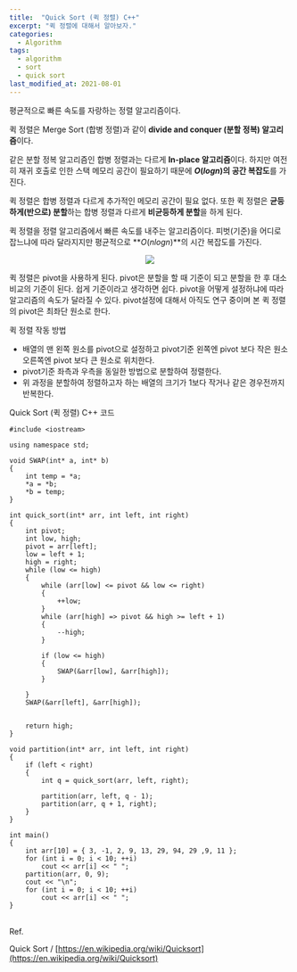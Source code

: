 ```yaml
---
title:  "Quick Sort (퀵 정렬) C++"
excerpt: "퀵 정렬에 대해서 알아보자."
categories:
  - Algorithm
tags:
  - algorithm
  - sort
  - quick sort
last_modified_at: 2021-08-01
---
```


<script type="text/x-mathjax-config">MathJax.Hub.Config({ tex2jax: {inlineMath: [['$','$'], ['\\(','\\)']]} });</script><script src="https://cdnjs.cloudflare.com/ajax/libs/mathjax/2.7.5/latest.js?config=TeX-MML-AM_CHTML"></script>

평균적으로 빠른 속도를 자랑하는 정렬 알고리즘이다. 

퀵 정렬은 Merge Sort (합병 정렬)과 같이 **divide and conquer (분할 정복) 알고리즘**이다. 

같은 분할 정복 알고리즘인 합병 정렬과는 다르게 **In-place 알고리즘**이다. 하지만 여전히 재귀 호출로 인한 스택 메모리 공간이 필요하기 때문에 **$O$($logn$)의 공간 복잡도**를 가진다. 

퀵 정렬은 합병 정렬과 다르게 추가적인 메모리 공간이 필요 없다. 또한 퀵 정렬은 **균등하게(반으로) 분할**하는 합병 정렬과 다르게 **비균등하게 분할**을 하게 된다.  

퀵 정렬을 정렬 알고리즘에서 빠른 속도를 내주는 알고리즘이다. 피벗(기준)을 어디로 잡느냐에 따라 달라지지만 평균적으로 **$O$($nlogn$)**의 시간 복잡도를 가진다. 

<p align="center">
<img src="https://upload.wikimedia.org/wikipedia/commons/thumb/6/6a/Sorting_quicksort_anim.gif/220px-Sorting_quicksort_anim.gif">
</p>

퀵 정렬은 pivot을 사용하게 된다. pivot은 분할을 할 때 기준이 되고 분할을 한 후 대소 비교의 기준이 된다. 쉽게 기준이라고 생각하면 쉽다. pivot을 어떻게 설정하냐에 따라 알고리즘의 속도가 달라질 수 있다. pivot설정에 대해서 아직도 연구 중이며 본 퀵 정렬의 pivot은 최좌단 원소로 한다. 

퀵 정렬 작동 방법

-   배열의 맨 왼쪽 원소를 pivot으로 설정하고 pivot기준 왼쪽엔 pivot 보다 작은 원소 오른쪽엔 pivot 보다 큰 원소로 위치한다. 
-   pivot기준 좌측과 우측을 동일한 방법으로 분할하여 정렬한다. 
-   위 과정을 분할하여 정렬하고자 하는 배열의 크기가 1보다 작거나 같은 경우전까지 반복한다. 

Quick Sort (퀵 정렬) C++ 코드

```
#include <iostream>

using namespace std;

void SWAP(int* a, int* b)
{
	int temp = *a;
	*a = *b;
	*b = temp;
}

int quick_sort(int* arr, int left, int right)
{
	int pivot;
	int low, high;
	pivot = arr[left];
	low = left + 1;
	high = right;
	while (low <= high)
	{
		while (arr[low] <= pivot && low <= right)
		{
			++low;
		}
		while (arr[high] => pivot && high >= left + 1)
		{
			--high;
		}

		if (low <= high)
		{
			SWAP(&arr[low], &arr[high]);
		}

	}
	SWAP(&arr[left], &arr[high]);


	return high;
}

void partition(int* arr, int left, int right)
{
	if (left < right)
	{
		int q = quick_sort(arr, left, right);

		partition(arr, left, q - 1);
		partition(arr, q + 1, right);
	}
}

int main()
{
	int arr[10] = { 3, -1, 2, 9, 13, 29, 94, 29 ,9, 11 };
	for (int i = 0; i < 10; ++i)
		cout << arr[i] << "	";
	partition(arr, 0, 9);
	cout << "\n";
	for (int i = 0; i < 10; ++i)
		cout << arr[i] << "	";
}
```

<br/>
Ref.

Quick Sort / [https://en.wikipedia.org/wiki/Quicksort](https://en.wikipedia.org/wiki/Quicksort)